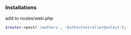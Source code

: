 ### Installations


add to routes/web.php
```php
$router->post('/authors', 'AuthorController@select');
```
